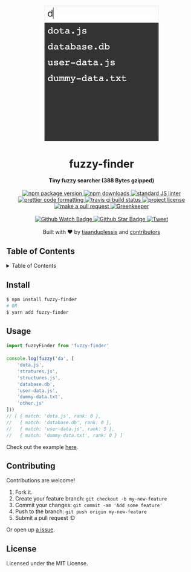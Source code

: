 
<div align="center">
  <img width="60%" src="assets/demo.gif" alt=""/>
</div>
<h1 align="center">fuzzy-finder</h1>
<div align="center">
  <strong>Tiny fuzzy searcher (388 Bytes gzipped)</strong>
</div>
<br>
<div align="center">
  <a href="https://npmjs.org/package/fuzzy-finder">
    <img src="https://img.shields.io/npm/v/fuzzy-finder.svg?style=flat-square" alt="npm package version" />
  </a>
  <a href="https://npmjs.org/package/fuzzy-finder">
  <img src="https://img.shields.io/npm/dm/fuzzy-finder.svg?style=flat-square" alt="npm downloads" />
  </a>
  <a href="https://github.com/feross/standard">
    <img src="https://img.shields.io/badge/code%20style-standard-brightgreen.svg?style=flat-square" alt="standard JS linter" />
  </a>
  <a href="https://github.com/prettier/prettier">
    <img src="https://img.shields.io/badge/styled_with-prettier-ff69b4.svg?style=flat-square" alt="prettier code formatting" />
  </a>
  <a href="https://travis-ci.org/tiaanduplessis/fuzzy-finder">
    <img src="https://img.shields.io/travis/tiaanduplessis/fuzzy-finder.svg?style=flat-square" alt="travis ci build status" />
  </a>
  <a href="https://github.com/tiaanduplessis/fuzzy-finder/blob/master/LICENSE">
    <img src="https://img.shields.io/npm/l/fuzzy-finder.svg?style=flat-square" alt="project license" />
  </a>
  <a href="http://makeapullrequest.com">
    <img src="https://img.shields.io/badge/PRs-welcome-brightgreen.svg?style=flat-square" alt="make a pull request" />
  </a>
    <a href="https://greenkeeper.io/">
    <img src="https://badges.greenkeeper.io/tiaanduplessis/fuzzy-finder.svg" alt="Greenkeeper" />
  </a>
</div>
<br>
<div align="center">
  <a href="https://github.com/tiaanduplessis/fuzzy-finder/watchers">
    <img src="https://img.shields.io/github/watchers/tiaanduplessis/fuzzy-finder.svg?style=social" alt="Github Watch Badge" />
  </a>
  <a href="https://github.com/tiaanduplessis/fuzzy-finder/stargazers">
    <img src="https://img.shields.io/github/stars/tiaanduplessis/fuzzy-finder.svg?style=social" alt="Github Star Badge" />
  </a>
  <a href="https://twitter.com/intent/tweet?text=Check%20out%20fuzzy-finder!%20https://github.com/tiaanduplessis/fuzzy-finder%20%F0%9F%91%8D">
    <img src="https://img.shields.io/twitter/url/https/github.com/tiaanduplessis/fuzzy-finder.svg?style=social" alt="Tweet" />
  </a>
</div>
<br>
<div align="center">
  Built with ❤︎ by <a href="https://github.com/tiaanduplessis">tiaanduplessis</a> and <a href="https://github.com/tiaanduplessis/fuzzy-finder/contributors">contributors</a>
</div>

<h2>Table of Contents</h2>
<details>
  <summary>Table of Contents</summary>
  <li><a href="#install">Install</a></li>
  <li><a href="#usage">Usage</a></li>
  <li><a href="#contribute">Contribute</a></li>
  <li><a href="#license">License</a></li>
</details>

## Install

```sh
$ npm install fuzzy-finder
# OR
$ yarn add fuzzy-finder
```

## Usage

```js
import fuzzyFinder from 'fuzzy-finder'

console.log(fuzzy('da', [
    'dota.js',
    'stratures.js',
    'structures.js',
    'database.db',
    'user-data.js',
    'dummy-data.txt',
    'other.js'
]))
// [ { match: 'dota.js', rank: 0 },
//   { match: 'database.db', rank: 0 },
//   { match: 'user-data.js', rank: 5 },
//   { match: 'dummy-data.txt', rank: 0 } ]
```

Check out the example [here](https://codepen.io/tiaan/full/ayYZaM/).

## Contributing

Contributions are welcome!

1. Fork it.
2. Create your feature branch: `git checkout -b my-new-feature`
3. Commit your changes: `git commit -am 'Add some feature'`
4. Push to the branch: `git push origin my-new-feature`
5. Submit a pull request :D

Or open up [a issue](https://github.com/tiaanduplessis/fuzzy-finder/issues).

## License

Licensed under the MIT License.
